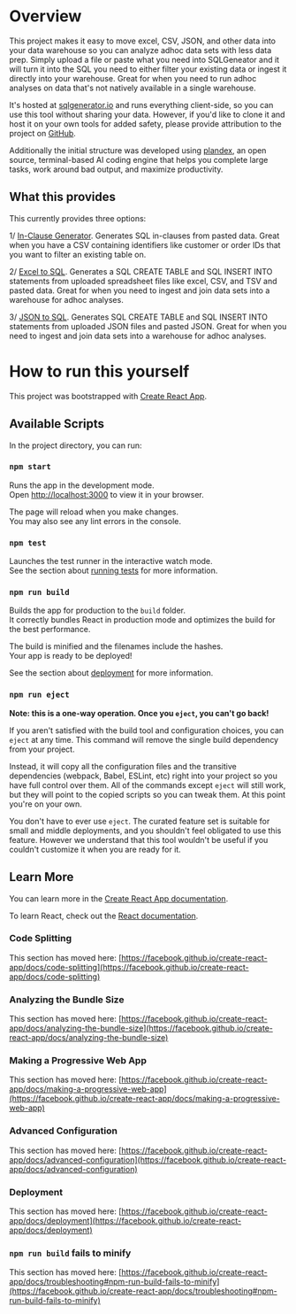 # Overview

This project makes it easy to move excel, CSV, JSON, and other data into your data warehouse so you can analyze adhoc data sets with less data prep.  Simply upload a file or paste what you need into SQLGeneator and it will turn it into the SQL you need to either filter your existing data or ingest it directly into your warehouse.  Great for when you need to run adhoc analyses on data that's not natively available in a single warehouse.

It's hosted at [sqlgenerator.io](https://www.sqlgenerator.io) and runs everything client-side, so you can use this tool without sharing your data.  However, if you'd like to clone it and host it on your own tools for added safety, please provide attribution to the project on [GitHub](https://github.com/ryanwith/sqlgenerator).

Additionally the initial structure was developed using [plandex](https://plandex.ai/), an open source, terminal-based AI coding engine that helps you complete large tasks, work around bad output, and maximize productivity.

## What this provides

This currently provides three options:

1/ [In-Clause Generator](https://github.com/ryanwith/sqlgenerator/blob/main/src/pages/InClauseGenerator.js).  Generates SQL in-clauses from pasted data.  Great when you have a CSV containing identifiers like customer or order IDs that you want to filter an existing table on.

2/ [Excel to SQL](https://github.com/ryanwith/sqlgenerator/blob/main/src/pages/TableGeneratorFromExcel.js).  Generates a SQL CREATE TABLE and SQL INSERT INTO statements from uploaded spreadsheet files like excel, CSV, and TSV and pasted data.  Great for when you need to ingest and join data sets into a warehouse for adhoc analyses.

3/ [JSON to SQL](https://github.com/ryanwith/sqlgenerator/blob/main/src/pages/TableGeneratorFromJSON.js).  Generates SQL CREATE TABLE and SQL INSERT INTO statements from uploaded JSON files and pasted JSON.  Great for when you need to ingest and join data sets into a warehouse for adhoc analyses.  

# How to run this yourself

This project was bootstrapped with [Create React App](https://github.com/facebook/create-react-app).

## Available Scripts

In the project directory, you can run:

### `npm start`

Runs the app in the development mode.\
Open [http://localhost:3000](http://localhost:3000) to view it in your browser.

The page will reload when you make changes.\
You may also see any lint errors in the console.

### `npm test`

Launches the test runner in the interactive watch mode.\
See the section about [running tests](https://facebook.github.io/create-react-app/docs/running-tests) for more information.

### `npm run build`

Builds the app for production to the `build` folder.\
It correctly bundles React in production mode and optimizes the build for the best performance.

The build is minified and the filenames include the hashes.\
Your app is ready to be deployed!

See the section about [deployment](https://facebook.github.io/create-react-app/docs/deployment) for more information.

### `npm run eject`

**Note: this is a one-way operation. Once you `eject`, you can't go back!**

If you aren't satisfied with the build tool and configuration choices, you can `eject` at any time. This command will remove the single build dependency from your project.

Instead, it will copy all the configuration files and the transitive dependencies (webpack, Babel, ESLint, etc) right into your project so you have full control over them. All of the commands except `eject` will still work, but they will point to the copied scripts so you can tweak them. At this point you're on your own.

You don't have to ever use `eject`. The curated feature set is suitable for small and middle deployments, and you shouldn't feel obligated to use this feature. However we understand that this tool wouldn't be useful if you couldn't customize it when you are ready for it.

## Learn More

You can learn more in the [Create React App documentation](https://facebook.github.io/create-react-app/docs/getting-started).

To learn React, check out the [React documentation](https://reactjs.org/).

### Code Splitting

This section has moved here: [https://facebook.github.io/create-react-app/docs/code-splitting](https://facebook.github.io/create-react-app/docs/code-splitting)

### Analyzing the Bundle Size

This section has moved here: [https://facebook.github.io/create-react-app/docs/analyzing-the-bundle-size](https://facebook.github.io/create-react-app/docs/analyzing-the-bundle-size)

### Making a Progressive Web App

This section has moved here: [https://facebook.github.io/create-react-app/docs/making-a-progressive-web-app](https://facebook.github.io/create-react-app/docs/making-a-progressive-web-app)

### Advanced Configuration

This section has moved here: [https://facebook.github.io/create-react-app/docs/advanced-configuration](https://facebook.github.io/create-react-app/docs/advanced-configuration)

### Deployment

This section has moved here: [https://facebook.github.io/create-react-app/docs/deployment](https://facebook.github.io/create-react-app/docs/deployment)

### `npm run build` fails to minify

This section has moved here: [https://facebook.github.io/create-react-app/docs/troubleshooting#npm-run-build-fails-to-minify](https://facebook.github.io/create-react-app/docs/troubleshooting#npm-run-build-fails-to-minify)
